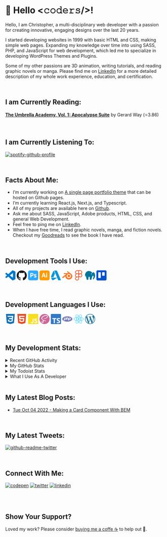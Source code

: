 # :wave: Hello <𝚌𝚘𝚍𝚎𝚛𝚜/>!

Hello, I am Christopher, a multi-disciplinary web developer with a passion for creating innovative, engaging designs over the last 20 years. 

I started developing websites in 1999 with basic HTML and CSS, making simple web pages. Expanding my knowledge over time into using SASS, PHP, and JavaScript for web development, which led me to specialize in developing WordPress Themes and Plugins.

Some of my other passions are 3D animation, writing tutorials, and reading graphic novels or manga. Please find me on  [LinkedIn](https://www.linkedin.com/in/gijinkakun) for a more detailed description of my whole work experience, education, and certification.

<br>

## I am Currently Reading:

<!-- GOODREADS-LIST:START -->
[**The Umbrella Academy, Vol. 1:  Apocalypse Suite**](https://www.goodreads.com/review/show/5022852959?utm_medium=api&utm_source=rss) by Gerard Way (⭐️3.86)
<!-- GOODREADS-LIST:END -->

<br>

## I am Currently Listening To:

[![spotify-github-profile](https://spotify-github-profile.vercel.app/api/view?uid=31jbhl2wbomiia7zrzlvw4rbnmvm&cover_image=true&theme=novatorem&show_offline=false&bar_color=ffd500&bar_color_cover=false)](https://spotify-github-profile.vercel.app/api/view?uid=31jbhl2wbomiia7zrzlvw4rbnmvm&redirect=true)

<br>

## Facts About Me:

- I’m currently working on [A single page portfolio theme](https://github.com/gijinkakun/gijinkakunfolio) that can be hosted on Github pages.
- I’m currently learning React.js, Next.js, and Typescript.
- All of my projects are available here on [Github](https://github.com/gijinkakun/).
- Ask me about SASS, JavaScript, Adobe products, HTML, CSS, and general Web Development.
- Feel free to ping me on [LinkedIn](https://www.linkedin.com/in/gijinkakun).
- When I have free time, I read graphic novels, manga, and fiction novels. Checkout my [Goodreads](https://www.goodreads.com/user/show/156742507-christopher) to see the book I have read.

<br>

## Development Tools I Use:

[<img height="32" width="32" alt="Visual Studio Code" src="https://github.com/gijinkakun/gijinkakun/blob/main/assets/images/logos/visualstudio.svg">](https://code.visualstudio.com/)
[<img height="32" width="32" alt="Github" src="https://github.com/gijinkakun/gijinkakun/blob/main/assets/images/logos/github.svg">](https://github.com/)
[<img height="32" width="32" alt="Adobe Photoshop" src="https://github.com/gijinkakun/gijinkakun/blob/main/assets/images/logos/adobephotoshop.svg">](https://www.adobe.com/)
[<img height="32" width="32" alt="Adobe Illustrator" src="https://github.com/gijinkakun/gijinkakun/blob/main/assets/images/logos/adobeillustrator.svg">](https://www.adobe.com/)
[<img height="32" width="32" alt="Autodesk" src="https://github.com/gijinkakun/gijinkakun/blob/main/assets/images/logos/autodesk.svg">](https://www.autodesk.ca/en)
[<img height="32" width="32" alt="Blender" src="https://github.com/gijinkakun/gijinkakun/blob/main/assets/images/logos/blender.svg">](https://www.blender.org/)
[<img height="32" width="32" alt="Figma" src="https://github.com/gijinkakun/gijinkakun/blob/main/assets/images/logos/figma.svg">](https://www.figma.com/)
[<img height="32" width="32" alt="Mamp" src="https://github.com/gijinkakun/gijinkakun/blob/main/assets/images/logos/mamp.svg">](https://www.mamp.info/en/downloads/)
[<img height="32" width="32" alt="Trello" src="https://github.com/gijinkakun/gijinkakun/blob/main/assets/images/logos/trello.svg">](https://trello.com/)

<br>

## Development Languages I Use:

[<img height="32" width="32" alt="css3" src="https://github.com/gijinkakun/gijinkakun/blob/main/assets/images/logos/css3.svg">](https://developer.mozilla.org/en-US/docs/Web/CSS)
[<img height="32" width="32" alt="html5" src="https://github.com/gijinkakun/gijinkakun/blob/main/assets/images/logos/html5.svg">](https://developer.mozilla.org/en-US/docs/Glossary/HTML5)
[<img height="32" width="32" alt="javascript" src="https://github.com/gijinkakun/gijinkakun/blob/main/assets/images/logos/javascript.svg">](https://www.javascript.com/)
[<img height="32" width="32" alt="sass" src="https://github.com/gijinkakun/gijinkakun/blob/main/assets/images/logos/sass.svg">](https://sass-lang.com/)
[<img height="32" width="32" alt="typescript" src="https://github.com/gijinkakun/gijinkakun/blob/main/assets/images/logos/typescript.svg">](https://www.typescriptlang.org/)
[<img height="32" width="32" alt="php" src="https://github.com/gijinkakun/gijinkakun/blob/main/assets/images/logos/php.svg">](https://www.php.net/)
[<img height="32" width="32" alt="react" src="https://github.com/gijinkakun/gijinkakun/blob/main/assets/images/logos/react.svg">](https://reactjs.org/)
[<img height="32" width="32" alt="wordpress" src="https://github.com/gijinkakun/gijinkakun/blob/main/assets/images/logos/wordpress.svg">](https://en-ca.wordpress.org/)

<br>

## My Development Stats:

<details>
<summary>Recent GitHub Activity</summary>

<br>
  
<!--START_SECTION:activity-->
1. 🎉 Merged PR [#6](https://github.com/gijinkakun/single-page-site/pull/6) in [gijinkakun/single-page-site](https://github.com/gijinkakun/single-page-site)
2. 💪 Opened PR [#6](https://github.com/gijinkakun/single-page-site/pull/6) in [gijinkakun/single-page-site](https://github.com/gijinkakun/single-page-site)
3. 🎉 Merged PR [#5](https://github.com/gijinkakun/single-page-site/pull/5) in [gijinkakun/single-page-site](https://github.com/gijinkakun/single-page-site)
<!--END_SECTION:activity-->
  
</details>

<details>
<summary>My GitHub Stats</summary>

<br>

:chart_with_upwards_trend: **Github Basic Stats** 
 
![Gijinkakun's Stats](https://github-readme-stats.vercel.app/api?username=gijinkakun&show_icons=true&count_private=true&theme=none&hide_border=false&hide=issues,contribs&bg_color=fafafa&card_width=500)

![Gijinkakuns's Streaks](https://github-readme-streak-stats.herokuapp.com?user=gijinkakun&theme=none&hide_border=false&background=fafafa)

![Gijinkakkuns's Top Languages](https://github-readme-stats.vercel.app/api/top-langs/?username=gijinkakun&hide_border=false&theme=none&bg_color=fafafa&card_width=500)

:trophy: **Github Trophies** 
 
![Gijinkakun's Trophies](https://github-profile-trophy.vercel.app/?username=gijinkakun&margin-w=15&theme=oldie&column=4&margin-w=20&margin-h=20)

<!--START_SECTION:waka-->
**🐱 My GitHub Data** 

> 🏆 208 Contributions in the Year 2022
 > 
> 📦 332 Bytes Used in GitHub's Storage 
 > 
> 🚫 Not Opted to Hire
 > 
> 📜 3 Public Repositories 
 > 
> 🔑 0 Private Repositories  
 > 
**I'm an Early 🐤** 

```text
🌞 Morning    44 commits     ████████░░░░░░░░░░░░░░░░░   35.2% 
🌆 Daytime    37 commits     ███████░░░░░░░░░░░░░░░░░░   29.6% 
🌃 Evening    23 commits     ████░░░░░░░░░░░░░░░░░░░░░   18.4% 
🌙 Night      21 commits     ████░░░░░░░░░░░░░░░░░░░░░   16.8%

```
📅 **I'm Most Productive on Monday** 

```text
Monday       61 commits     ████████████░░░░░░░░░░░░░   48.8% 
Tuesday      16 commits     ███░░░░░░░░░░░░░░░░░░░░░░   12.8% 
Wednesday    20 commits     ████░░░░░░░░░░░░░░░░░░░░░   16.0% 
Thursday     17 commits     ███░░░░░░░░░░░░░░░░░░░░░░   13.6% 
Friday       11 commits     ██░░░░░░░░░░░░░░░░░░░░░░░   8.8% 
Saturday     0 commits      ░░░░░░░░░░░░░░░░░░░░░░░░░   0.0% 
Sunday       0 commits      ░░░░░░░░░░░░░░░░░░░░░░░░░   0.0%

```


📊 **This Week I Spent My Time On** 

```text
💬 Programming Languages: 
PHP                      10 hrs 7 mins       ███████████████░░░░░░░░░░   63.28% 
HTML                     2 hrs 23 mins       ███░░░░░░░░░░░░░░░░░░░░░░   14.98% 
CSS                      1 hr 36 mins        ██░░░░░░░░░░░░░░░░░░░░░░░   10.04% 
Text                     42 mins             █░░░░░░░░░░░░░░░░░░░░░░░░   4.42% 
Other                    33 mins             ░░░░░░░░░░░░░░░░░░░░░░░░░   3.49%

🔥 Editors: 
VS Code                  15 hrs 59 mins      █████████████████████████   100.0%

🐱‍💻 Projects: 
Kraken-Careers           12 hrs 19 mins      ███████████████████░░░░░░   77.11% 
Unknown Project          2 hrs 12 mins       ███░░░░░░░░░░░░░░░░░░░░░░   13.85% 
temp-landing-page        44 mins             █░░░░░░░░░░░░░░░░░░░░░░░░   4.68% 
Gijinkakun Email Signatur39 mins             █░░░░░░░░░░░░░░░░░░░░░░░░   4.07% 
single-page-site         2 mins              ░░░░░░░░░░░░░░░░░░░░░░░░░   0.28%

```

**I Mostly Code in HTML** 

```text
HTML                     1 repo              █████████████████████████   100.0%

```


**Timeline**

![Chart not found](https://raw.githubusercontent.com/gijinkakun/gijinkakun/main/charts/bar_graph.png) 


 Last Updated on 01/11/2022 02:23:42 UTC
<!--END_SECTION:waka-->

**Note:** Top languages is only a metric of the languages my public code consists of and doesn't reflect experience or skill level.

</details>

<details>
<summary>My Todoist Stats</summary>

<br>

<!-- TODO-IST:START -->
🏆  1,339 Karma Points           
🌸  Completed 0 tasks today           
✅  Completed 38 tasks so far           
⏳  Longest streak is 2 days
<!-- TODO-IST:END -->

</details>

<details>	
<summary>What I Use As A Developer</summary>

<br>
  
- **OS:** MAC OS
- **Laptop:** 2019 Mac Book Pro.
- **Browser:** Chrome Web Browser.
- **Code Editor:** VSCode - The best editor out there.
- **Design:** Photoshop, Illustrator, and Figma.
  
</details>

<br>

## My Latest Blog Posts:

<ul>
<!-- BLOG-POST-LIST:START --><li><a href='https://dev.to/gijinkakun/making-a-card-with-bem-108p'>Tue Oct 04 2022 - Making a Card Component With BEM</a></li><!-- BLOG-POST-LIST:END -->
</ul>

<br>

## My Latest Tweets:

[![github-readme-twitter](https://github-readme-twitter.gazf.vercel.app/api?id=gijinkakun&layout=wide&show_border=off)](https://github.com/gazf/github-readme-twitter)

<br>

## Connect With Me:

[<img alt="codepen" width="32px" src="https://raw.githubusercontent.com/rahuldkjain/github-profile-readme-generator/master/src/images/icons/Social/codepen.svg"/>](https://codepen.io/gijinkakun)
[<img alt="twitter" width="32px" src="https://raw.githubusercontent.com/rahuldkjain/github-profile-readme-generator/master/src/images/icons/Social/twitter.svg"/>](https://twitter.com/gijinkakun)
[<img alt="linkedin" width="32px" src="https://raw.githubusercontent.com/peterthehan/peterthehan/master/assets/linkedin.svg"/>](https://www.linkedin.com/in/gijinkakun)

<br>
<br>

## Show Your Support?

Loved my work? Please consider [buying me a coffe :coffee:](https://paypal.me/gijinkakun?country.x=CA&locale.x=en_US) to help out :hugs:.
